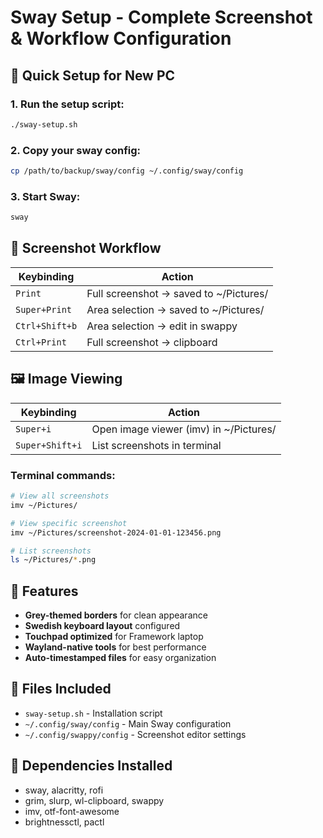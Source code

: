 # Sway Setup - Complete Screenshot & Workflow Configuration

## 🚀 Quick Setup for New PC

### 1. Run the setup script:
```bash
./sway-setup.sh
```

### 2. Copy your sway config:
```bash
cp /path/to/backup/sway/config ~/.config/sway/config
```

### 3. Start Sway:
```bash
sway
```

## 📸 Screenshot Workflow

| Keybinding | Action |
|------------|--------|
| `Print` | Full screenshot → saved to ~/Pictures/ |
| `Super+Print` | Area selection → saved to ~/Pictures/ |
| `Ctrl+Shift+b` | Area selection → edit in swappy |
| `Ctrl+Print` | Full screenshot → clipboard |

## 🖼️ Image Viewing

| Keybinding | Action |
|------------|--------|
| `Super+i` | Open image viewer (imv) in ~/Pictures/ |
| `Super+Shift+i` | List screenshots in terminal |

### Terminal commands:
```bash
# View all screenshots
imv ~/Pictures/

# View specific screenshot
imv ~/Pictures/screenshot-2024-01-01-123456.png

# List screenshots
ls ~/Pictures/*.png
```

## 🎨 Features

- **Grey-themed borders** for clean appearance
- **Swedish keyboard layout** configured
- **Touchpad optimized** for Framework laptop
- **Wayland-native tools** for best performance
- **Auto-timestamped files** for easy organization

## 📁 Files Included

- `sway-setup.sh` - Installation script
- `~/.config/sway/config` - Main Sway configuration
- `~/.config/swappy/config` - Screenshot editor settings

## 🔧 Dependencies Installed

- sway, alacritty, rofi
- grim, slurp, wl-clipboard, swappy
- imv, otf-font-awesome
- brightnessctl, pactl 